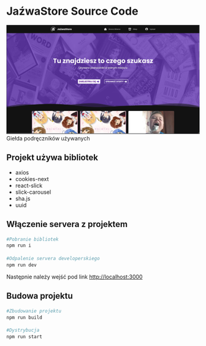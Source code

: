 # JaźwaStore Source Code

![Page Screenshot](./readme-main.png)
Giełda podręczników używanych

## Projekt używa bibliotek

- axios
- cookies-next
- react-slick
- slick-carousel
- sha.js
- uuid

## Włączenie servera z projektem

```bash
#Pobranie bibliotek
npm run i

#Odpalenie servera developerskiego
npm run dev
```

Następnie należy wejść pod link [http://localhost:3000](http://localhost:3000)

## Budowa projektu

```bash
#Zbudowanie projektu
npm run build

#Dystrybucja
npm run start
```
